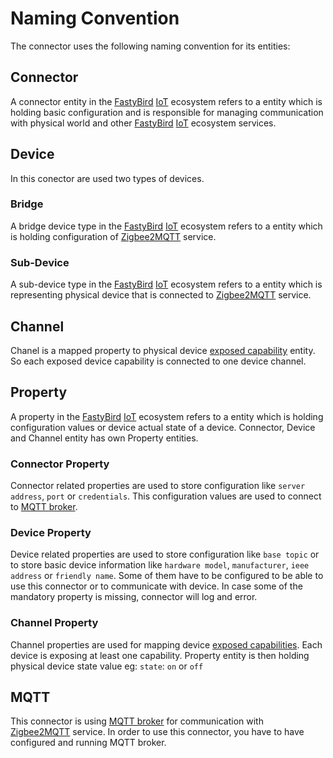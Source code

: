 # Naming Convention

The connector uses the following naming convention for its entities:

## Connector

A connector entity in the [FastyBird](https://www.fastybird.com) [IoT](https://en.wikipedia.org/wiki/Internet_of_things) ecosystem refers to a entity which is holding basic configuration
and is responsible for managing communication with physical world and other [FastyBird](https://www.fastybird.com) [IoT](https://en.wikipedia.org/wiki/Internet_of_things) ecosystem services.

## Device

In this conector are used two types of devices.

### Bridge

A bridge device type in the [FastyBird](https://www.fastybird.com) [IoT](https://en.wikipedia.org/wiki/Internet_of_things) ecosystem refers to a entity which is holding configuration of
[Zigbee2MQTT](https://www.zigbee2mqtt.io) service.

### Sub-Device

A sub-device type in the [FastyBird](https://www.fastybird.com) [IoT](https://en.wikipedia.org/wiki/Internet_of_things) ecosystem refers to a entity which is representing physical device
that is connected to [Zigbee2MQTT](https://www.zigbee2mqtt.io) service.

## Channel

Chanel is a mapped property to physical device [exposed capability](https://www.zigbee2mqtt.io/guide/usage/exposes.html) entity. So each exposed
device capability is connected to one device channel.

## Property

A property in the [FastyBird](https://www.fastybird.com) [IoT](https://en.wikipedia.org/wiki/Internet_of_things) ecosystem refers to a entity which is holding configuration values or
device actual state of a device. Connector, Device and Channel entity has own Property entities.

### Connector Property

Connector related properties are used to store configuration like `server address`, `port` or `credentials`. This configuration
values are used to connect to [MQTT broker](https://en.wikipedia.org/wiki/MQTT).

### Device Property

Device related properties are used to store configuration like `base topic` or to store basic device information
like `hardware model`, `manufacturer`, `ieee address` or `friendly name`. Some of them have to be configured to be able
to use this connector or to communicate with device. In case some of the mandatory property is missing, connector
will log and error.

### Channel Property

Channel properties are used for mapping device [exposed capabilities](https://www.zigbee2mqtt.io/guide/usage/exposes.html).
Each device is exposing at least one capability. Property entity is then holding physical device state value eg: `state`: `on` or `off`

## MQTT

This connector is using [MQTT broker](https://en.wikipedia.org/wiki/MQTT) for communication with [Zigbee2MQTT](https://www.zigbee2mqtt.io) service.
In order to use this connector, you have to have configured and running MQTT broker.